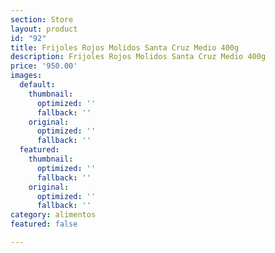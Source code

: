```yaml
---
section: Store
layout: product
id: "92"
title: Frijoles Rojos Molidos Santa Cruz Medio 400g
description: Frijoles Rojos Molidos Santa Cruz Medio 400g
price: '950.00'
images:
  default:
    thumbnail:
      optimized: ''
      fallback: ''
    original:
      optimized: ''
      fallback: ''
  featured:
    thumbnail:
      optimized: ''
      fallback: ''
    original:
      optimized: ''
      fallback: ''
category: alimentos
featured: false

---
```

